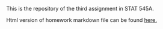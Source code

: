 This is the repository of the third assignment in STAT 545A.

Html version of homework markdown file can be found [here.](hw03.html)
